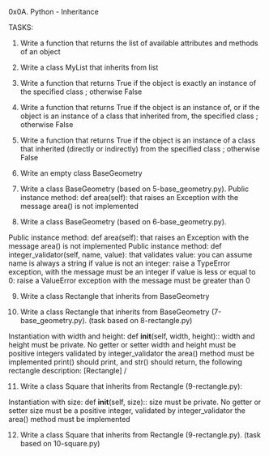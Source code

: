 0x0A. Python - Inheritance

TASKS:

1. Write a function that returns the list of available attributes and methods of an object

2. Write a class MyList that inherits from list

3. Write a function that returns True if the object is exactly an instance of the specified class ; otherwise False

4. Write a function that returns True if the object is an instance of, or if the object is an instance of a class that inherited from, the specified class ; otherwise False

5. Write a function that returns True if the object is an instance of a class that inherited (directly or indirectly) from the specified class ; otherwise False

6. Write an empty class BaseGeometry

7. Write a class BaseGeometry (based on 5-base_geometry.py).
	Public instance method: def area(self): that raises an Exception with the message area() is not implemented

8. Write a class BaseGeometry (based on 6-base_geometry.py).

Public instance method: def area(self): that raises an Exception with the message area() is not implemented
Public instance method: def integer_validator(self, name, value): that validates value:
you can assume name is always a string
if value is not an integer: raise a TypeError exception, with the message <name> must be an integer
if value is less or equal to 0: raise a ValueError exception with the message <name> must be greater than 0

9. Write a class Rectangle that inherits from BaseGeometry

10. Write a class Rectangle that inherits from BaseGeometry (7-base_geometry.py). (task based on 8-rectangle.py)

Instantiation with width and height: def __init__(self, width, height)::
width and height must be private. No getter or setter
width and height must be positive integers validated by integer_validator
the area() method must be implemented
print() should print, and str() should return, the following rectangle description: [Rectangle] <width>/<height>

11. Write a class Square that inherits from Rectangle (9-rectangle.py):

Instantiation with size: def __init__(self, size)::
size must be private. No getter or setter
size must be a positive integer, validated by integer_validator
the area() method must be implemented

12. Write a class Square that inherits from Rectangle (9-rectangle.py). (task based on 10-square.py)
